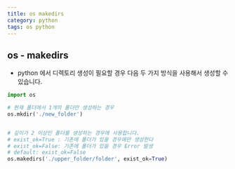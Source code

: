 ```yaml
---
title: os makedirs
category: python
tags: os python
---
```


## os - makedirs

- python 에서 디렉토리 생성이 필요할 경우 다음 두 가지 방식을 사용해서 생성할 수 있습니다.

```python
import os

# 현재 폴더에서 1개의 폴더만 생성하는 경우
os.mkdir('./new_folder')


# 깊이가 2 이상인 폴더를 생성하는 경우에 사용합니다.
# exist_ok=True : 기존에 폴더가 있을 경우에만 생성한다
# exist_ok=False: 기존에 폴더가 있을 경우 Error 발생
# default: exist_ok=False
os.makedirs('./upper_folder/folder', exist_ok=True)
```

